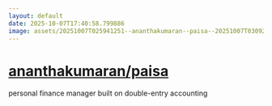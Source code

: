 ```yaml
---
layout: default
date: 2025-10-07T17:40:58.799886
image: assets/20251007T025941251--ananthakumaran--paisa--20251007T030922018--cropped.png
---
```


# [ananthakumaran/paisa](https://github.com/ananthakumaran/paisa)

personal finance manager built on double-entry accounting
